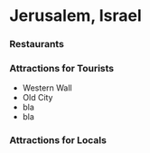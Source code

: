 # Jerusalem, Israel 

### Restaurants

### Attractions for Tourists 

- Western Wall 
- Old City 
- bla 
- bla

### Attractions for Locals